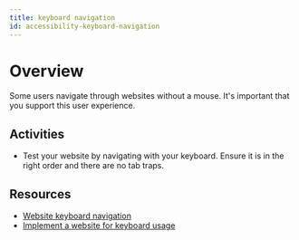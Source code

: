 ```yaml
---
title: keyboard navigation
id: accessibility-keyboard-navigation
---
```


# Overview

Some users navigate through websites without a mouse. It's important that you support this user experience.

## Activities

- Test your website by navigating with your keyboard. Ensure it is in the right order and there are no tab traps.

## Resources
- [Website keyboard navigation](https://www.accessibility-developer-guide.com/knowledge/keyboard-only/browsing-websites/)
- [Implement a website for keyboard usage](https://www.accessibility-developer-guide.com/knowledge/keyboard-only/how-to-implement/)